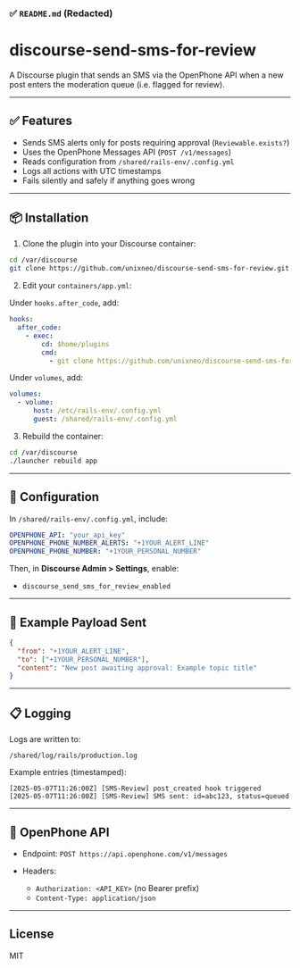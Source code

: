 
### ✅ `README.md` (Redacted)

# discourse-send-sms-for-review

A Discourse plugin that sends an SMS via the OpenPhone API when a new post enters the moderation queue (i.e. flagged for review).

---

## ✅ Features

- Sends SMS alerts only for posts requiring approval (`Reviewable.exists?`)
- Uses the OpenPhone Messages API (`POST /v1/messages`)
- Reads configuration from `/shared/rails-env/.config.yml`
- Logs all actions with UTC timestamps
- Fails silently and safely if anything goes wrong

---

## 📦 Installation

1. Clone the plugin into your Discourse container:

```bash
cd /var/discourse
git clone https://github.com/unixneo/discourse-send-sms-for-review.git plugins/discourse-send-sms-for-review
````

2. Edit your `containers/app.yml`:

Under `hooks.after_code`, add:

```yaml
hooks:
  after_code:
    - exec:
        cd: $home/plugins
        cmd:
          - git clone https://github.com/unixneo/discourse-send-sms-for-review.git
```

Under `volumes`, add:

```yaml
volumes:
  - volume:
      host: /etc/rails-env/.config.yml
      guest: /shared/rails-env/.config.yml
```

3. Rebuild the container:

```bash
cd /var/discourse
./launcher rebuild app
```

---

## 🔧 Configuration

In `/shared/rails-env/.config.yml`, include:

```yaml
OPENPHONE_API: "your_api_key"
OPENPHONE_PHONE_NUMBER_ALERTS: "+1YOUR_ALERT_LINE"
OPENPHONE_PHONE_NUMBER: "+1YOUR_PERSONAL_NUMBER"
```

Then, in **Discourse Admin > Settings**, enable:

* `discourse_send_sms_for_review_enabled`

---

## 📝 Example Payload Sent

```json
{
  "from": "+1YOUR_ALERT_LINE",
  "to": ["+1YOUR_PERSONAL_NUMBER"],
  "content": "New post awaiting approval: Example topic title"
}
```

---

## 📋 Logging

Logs are written to:

```
/shared/log/rails/production.log
```

Example entries (timestamped):

```
[2025-05-07T11:26:00Z] [SMS-Review] post_created hook triggered
[2025-05-07T11:26:00Z] [SMS-Review] SMS sent: id=abc123, status=queued
```

---

## 🔐 OpenPhone API

* Endpoint: `POST https://api.openphone.com/v1/messages`
* Headers:

  * `Authorization: <API_KEY>` (no Bearer prefix)
  * `Content-Type: application/json`

---

## License

MIT
